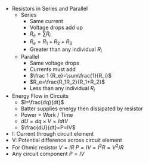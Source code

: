 - Resistors in Series and Parallel
	- Series
		- Same current
		- Voltage drops add up 
		- $R_e=\sum R_i$
		- $R_e=R_1+R_2+R_3$
		- Greater than any individual $R_i$
	- Parallel
		- Same voltage drops
		- Currents must add
		- $\frac 1 {R_e}=\sum\frac{1}{R_i}$
		- $R_e=\frac{R_1R_2}{R_1+R_2}$
		- Less than any individual $R_i$
- Energy Flow in Circuits
	- $I=\frac{dq}{dt}$
	- Batter supplies energy then dissipated by resistor
	- Power = Work / Time
	- $dU=dq\times V = IdtV$
	- $\frac{dU}{dt}=P=IV$
- I: Current through circuit element
- V: Potential difference across circuit element
- For Ohmic resistor $V=IR$ $P=IV = I^2R=V^2/R$
- Any circuit component $P=IV$
